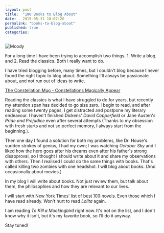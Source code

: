 ```yaml
---
layout: post
title:  "100 Books to Blog About"
date:   2015-05-31 18:07:20
permalink: "books-to-blog-about"
published: true
categories: 
---
```


![Moody](https://cloud.githubusercontent.com/assets/12274440/7627374/674042d8-fa34-11e4-80c1-c37657f0bbf6.png)

For a long time I have been trying to accomplish two things. 1. Write a blog, and 2. Read the classics. Both I really want to do. 

I have tried blogging before, many times, but I couldn't blog because I never found the right topic to blog about. Something I'll always be passionate about, and not run out of ideas to write. 

<a rel="nofollow" href="http://www.amazon.com/gp/product/B00B7LUVZK/ref=as_li_tl?ie=UTF8&camp=1789&creative=9325&creativeASIN=B00B7LUVZK&linkCode=as2&tag=giftscie-20&linkId=H67SMPVILXPV6EWH">The Constellation Mug - Constellations Magically Appear</a><img src="http://ir-na.amazon-adsystem.com/e/ir?t=giftscie-20&l=as2&o=1&a=B00B7LUVZK" width="1" height="1" border="0" alt="" style="border:none !important; margin:0px !important;" />


Reading the classics is what I have struggled to do for years, but recently my attention span has decided to go size zero. I begin to read, and after reading some twenty pages, I get distracted and postpone my literary endeavour. I haven't finished Dickens' *David Copperfield* or Jane Austen's *Pride and Prejudice* even after several attempts (Thanks to my obsession with fresh starts and not so perfect memory, I always start from the beginning.).

Then one day I found a solution for both my problems, like Dr. House's sudden strokes of genius, I had my own; I was watching *October Sky* and I liked how the hero goes after his dreams even after his father's strong disapproval, so I thought I should write about it and share my observations with others. Then I realised I could do the same things with books. That's called killing two zombies with one headshot. I will blog about books. (And occasionally about movies.)

In my blog I will write about books. Not just review them, but talk about them, the philosophies and how they are relevant to our lives. 

I will start with [New York Times' list of best 100 novels](http://www.nytimes.com/library/books/072098best-novels-list.html). Even those which I have read already. Won't hurt to read *Lolita* again.  

I am reading *To Kill a Mockingbird* right now. It's not on the list, and I don't know why it isn't, but it's my favorite book, so I'll do it anyway. 

Stay tuned!
